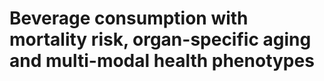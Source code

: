 # Beverage consumption with mortality risk, organ-specific aging and multi-modal health phenotypes
 

